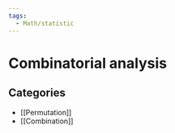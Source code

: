 ```yaml
---
tags:
  - Math/statistic
---
```


# Combinatorial analysis

## Categories
- [[Permutation]]
- [[Combination]]
<!--ID: 1708098044027-->
